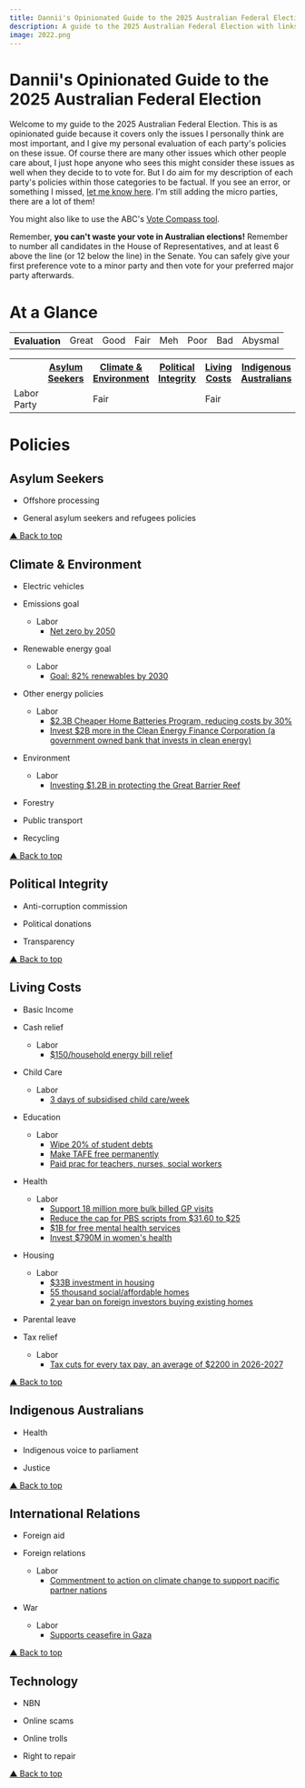 ```yaml
---
title: Dannii's Opinionated Guide to the 2025 Australian Federal Election
description: A guide to the 2025 Australian Federal Election with links to party policies on seven important issues
image: 2022.png
---
```


Dannii's Opinionated Guide to the 2025 Australian Federal Election
==================================================================

Welcome to my guide to the 2025 Australian Federal Election. This is as opinionated guide because it covers only the issues I personally think are most important, and I give my personal evaluation of each party's policies on these issue. Of course there are many other issues which other people care about, I just hope anyone who sees this might consider these issues as well when they decide to to vote for. But I do aim for my description of each party's policies within those categories to be factual. If you see an error, or something I missed, [let me know here](https://github.com/curiousdannii/electionguide.au/issues). I'm still adding the micro parties, there are a lot of them!

You might also like to use the ABC's [Vote Compass tool](https://www.abc.net.au/news/vote-compass).

Remember, **you can't waste your vote in Australian elections!** Remember to number all candidates in the House of Representatives, and at least 6 above the line (or 12 below the line) in the Senate. You can safely give your first preference vote to a minor party and then vote for your preferred major party afterwards.

At a Glance
===========

<table>
  <tr><th>Evaluation</th><td class="great">Great</td><td class="good">Good</td><td class="fair">Fair</td><td class="meh">Meh</td><td class="poor">Poor</td><td class="bad">Bad</td><td class="abysmal">Abysmal</td></tr>
</table>

<table>
  <tr><th></th><th><a href="#asylum-seekers">Asylum Seekers</a></th><th><a href="#climate--environment">Climate & Environment</a></th><th><a href="#political-integrity">Political Integrity</a></th><th><a href="#living-costs">Living Costs</a></th><th><a href="#indigenous-australians">Indigenous Australians</a></th><th><a href="#international-relations">International Relations</a></th><th><a href="#technology">Technology</a></th></tr>
  <tr><td>Labor Party</td><td></td><td class="fair">Fair</td><td></td><td class="fair">Fair</td><td></td><td class="fair">Fair</td><td></td></tr>
</table>

Policies
========

Asylum Seekers
--------------

- Offshore processing


- General asylum seekers and refugees policies


[▲ Back to top](#at-a-glance)

Climate & Environment
---------------------

- Electric vehicles

- Emissions goal
  - Labor
    - [Net zero by 2050](https://alp.org.au/protecting-our-climate/)

- Renewable energy goal
  - Labor
    - [Goal: 82% renewables by 2030](https://alp.org.au/building-a-future-made-in-australia/)

- Other energy policies
  - Labor
    - [$2.3B Cheaper Home Batteries Program, reducing costs by 30%](https://alp.org.au/news/labor-to-deliver-one-million-energy-bill-busting-batteries/)
    - [Invest $2B more in the Clean Energy Finance Corporation (a government owned bank that invests in clean energy)](https://alp.org.au/building-a-future-made-in-australia/)

- Environment
  - Labor
    - [Investing $1.2B in protecting the Great Barrier Reef](https://alp.org.au/protecting-our-climate/)

- Forestry

- Public transport

- Recycling

[▲ Back to top](#at-a-glance)

Political Integrity
-------------------

- Anti-corruption commission


- Political donations


- Transparency


[▲ Back to top](#at-a-glance)

Living Costs
------------

- Basic Income


- Cash relief
  - Labor
    - [$150/household energy bill relief](https://alp.org.au/helping-with-cost-of-living/)

- Child Care
  - Labor
    - [3 days of subsidised child care/week](https://alp.org.au/helping-with-cost-of-living/)

- Education
  - Labor
    - [Wipe 20% of student debts](https://alp.org.au/helping-with-cost-of-living/)
    - [Make TAFE free permanently](https://alp.org.au/helping-with-cost-of-living/)
    - [Paid prac for teachers, nurses, social workers](https://alp.org.au/schools-and-childcare/)

- Health
  - Labor
    - [Support 18 million more bulk billed GP visits](https://alp.org.au/helping-with-cost-of-living/)
    - [Reduce the cap for PBS scripts from $31.60 to $25](https://alp.org.au/strengthening-medicare/)
    - [$1B for free mental health services](https://alp.org.au/news/strengthening-medicare-labor-to-deliver-1-billion-for-more-free-mental-health-services/)
    - [Invest $790M in women's health](https://alp.org.au/strengthening-medicare/)

- Housing
  - Labor
    - [$33B investment in housing](https://alp.org.au/homes-for-australia/)
    - [55 thousand social/affordable homes](https://alp.org.au/homes-for-australia/)
    - [2 year ban on foreign investors buying existing homes](https://alp.org.au/homes-for-australia/)

- Parental leave

- Tax relief
  - Labor
    - [Tax cuts for every tax pay, an average of $2200 in 2026-2027](https://alp.org.au/news/new-cost-of-living-tax-cuts-under-labor/)


[▲ Back to top](#at-a-glance)

Indigenous Australians
----------------------

- Health


- Indigenous voice to parliament


- Justice


[▲ Back to top](#at-a-glance)

International Relations
-----------

- Foreign aid

- Foreign relations
  - Labor
    - [Commentment to action on climate change to support pacific partner nations](https://alp.org.au/securing-australia-s-place-in-the-world/)

- War
  - Labor
    - [Supports ceasefire in Gaza](https://alp.org.au/securing-australia-s-place-in-the-world/)



[▲ Back to top](#at-a-glance)

Technology
----------

- NBN


- Online scams


- Online trolls


- Right to repair


[▲ Back to top](#at-a-glance)